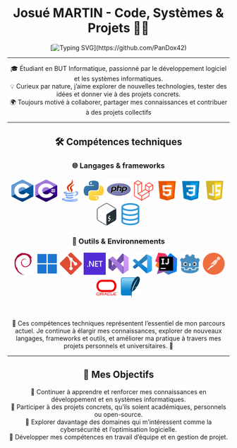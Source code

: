 <h1 align="center">Josué MARTIN - Code, Systèmes & Projets 👨‍💻</h1>

<div align="center">

[![Typing SVG](https://readme-typing-svg.demolab.com?font=Source+Code+Pro&weight=500&size=25&duration=3000&pause=2000&color=9D00FF&center=true&vCenter=true&width=600&lines=Étudiant+en+BUT+Informatique+!;Passionné+par+le+d%C3%A9veloppement+!)](https://github.com/PanDox42)

</div>

---

<p align="center">
  🎓 Étudiant en BUT Informatique, passionné par le développement logiciel et les systèmes informatiques.<br /> 
  💡 Curieux par nature, j’aime explorer de nouvelles technologies, tester des idées et donner vie à des projets concrets.<br /> 
  🌍 Toujours motivé à collaborer, partager mes connaissances et contribuer à des projets collectifs
</p>

---

<h2 align="center">🛠️ Compétences techniques</h2>

<h3 align="center">🌐 Langages & frameworks</h3>
<p align="center">
  <a href="https://www.cprogramming.com/" target="_blank"><img src="./img/langages/icon_c.png" width="50" height="50" alt="C" /></a>
  <a href="https://dotnet.microsoft.com/fr-fr/languages/csharp" target="_blank"><img src="./img/langages/icon_csharp.png" width="50" height="50" alt="C#" /></a>
  <a href="https://www.java.com/fr/" target="_blank"><img src="./img/langages/icon_java.png" width="50" height="50" alt="Java" /></a>
  <a href="https://www.python.org/" target="_blank"><img src="./img/langages/icon_python.png" width="50" height="50" alt="Python" /></a>
  <a href="https://www.php.net/" target="_blank"><img src="./img/langages/icon_php.png" width="55" height="55" alt="PHP" /></a>
  <a href="https://laravel.com/" target="_blank"><img src="./img/langages/icon_laravel.png" width="50" height="50" alt="Laravel" /></a>
  <a href="https://developer.mozilla.org/fr/docs/Web/HTML" target="_blank"><img src="./img/langages/icon_html.png" width="50" height="50" alt="HTML" /></a>
  <a href="https://developer.mozilla.org/fr/docs/Web/CSS" target="_blank"><img src="./img/langages/icon_css.png" width="50" height="50" alt="CSS" /></a>
  <a href="https://developer.mozilla.org/fr/docs/Web/JavaScript" target="_blank"><img src="./img/langages/icon_js.png" width="50" height="50" alt="JavaScript" /></a>
  <a href="https://www.gnu.org/software/bash/" target="_blank"><img src="./img/outils/icon_bash.png" width="50" height="50" alt="Bash" /></a>
  <a href="https://sql.sh/" target="_blank"><img src="./img/langages/icon_sql.png" width="50" height="50" alt="SQL" /></a>
  <!-- <a href="https://www.felixcloutier.com/x86/" target="_blank"><img src="./img/langages/icon_assembly.png" width="50" height="50" alt="Assembly" /></a> -->
</p>

<h3 align="center">🔧 Outils & Environnements</h3>
<p align="center">
  <a href="https://www.debian.org/" target="_blank"><img src="./img/outils/icon_debian.png" width="50" height="50" alt="Debian" /></a>
  <a href="https://www.microsoft.com/fr-fr/windows" target="_blank"><img src="./img/outils/icon_windwos.png" width="50" height="50" alt="Windows" /></a>
  <a href="https://git-scm.com/" target="_blank"><img src="./img/outils/icon_git.png" width="50" height="50" alt="Git" /></a>
  <a href="https://dotnet.microsoft.com/fr-fr/" target="_blank"><img src="./img/outils/icon_dotnet.png" width="50" height="50" alt="Dot Net" /></a>
  <a href="https://visualstudio.microsoft.com/fr/" target="_blank"><img src="./img/outils/icon_vs.png" width="50" height="50" alt="Visual Studio" /></a>
  <a href="https://code.visualstudio.com/" target="_blank"><img src="./img/outils/icon_vsc.png" width="50" height="50" alt="Visual Studio Code" /></a>
  <a href="https://www.jetbrains.com/idea/" target="_blank"><img src="./img/outils/icon_intelij.png" width="50" height="50" alt="Intelij" /></a>
  <a href="https://godotengine.org/fr/" target="_blank"><img src="./img/outils/icon_godot.png" width="50" height="50" alt="Godot" /></a>
  <a href="https://www.postman.com/" target="_blank"><img src="./img/outils/icon_postman.png" width="50" height="50" alt="Postman" /></a>
  <a href="https://www.oracle.com/database/" target="_blank"><img src="./img/outils/icon_oracle.png" width="50" height="50" alt="Oracle" /></a>
  <a href="https://www.sqlite.org/" target="_blank"><img src="./img/outils/icon_sqlite.png" width="50" height="50" alt="SQLite" /></a>
</p>
<br />

<p align="center">🔎 Ces compétences techniques représentent l’essentiel de mon parcours actuel. Je continue à élargir mes connaissances, explorer de nouveaux langages, frameworks et outils, et améliorer ma pratique à travers mes projets personnels et universitaires. 🔎
</p>

---

<h2 align="center">🎯 Mes Objectifs </h2>
<p align="center">
  🌱 Continuer à apprendre et renforcer mes connaissances en développement et en systèmes informatiques. <br/>
  🚀 Participer à des projets concrets, qu’ils soient académiques, personnels ou open-source. <br/>
  🔐 Explorer davantage des domaines qui m’intéressent comme la cybersécurité et l’optimisation logicielle. <br/>
  👥 Développer mes compétences en travail d’équipe et en gestion de projet. <br/>
</p>
